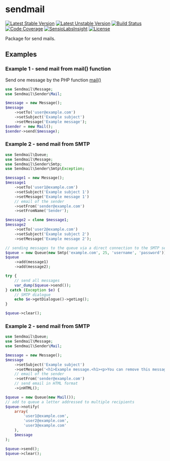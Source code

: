 # sendmail


[![Latest Stable Version](https://poser.pugx.org/gribanov/sendmail/v/stable.png)](https://packagist.org/packages/gribanov/sendmail)
[![Latest Unstable Version](https://poser.pugx.org/gribanov/sendmail/v/unstable.png)](https://packagist.org/packages/gribanov/sendmail)
[![Build Status](https://travis-ci.org/peter-gribanov/sendmail.svg?branch=master)](https://travis-ci.org/peter-gribanov/sendmail)
[![Code Coverage](https://scrutinizer-ci.com/g/peter-gribanov/sendmail/badges/coverage.png?b=master)](https://scrutinizer-ci.com/g/peter-gribanov/sendmail/?branch=master)
[![SensioLabsInsight](https://insight.sensiolabs.com/projects/0393f547-c429-47ef-8255-4607d6e40231/mini.png)](https://insight.sensiolabs.com/projects/0393f547-c429-47ef-8255-4607d6e40231)
[![License](https://poser.pugx.org/gribanov/sendmail/license.png)](https://packagist.org/packages/gribanov/sendmail)

Package for send mails.

## Examples

### Example 1 - send mail from mail() function

Send one message by the PHP function [mail()](http://php.net/manual/en/book.mail.php)

```php
use Sendmail\Message;
use Sendmail\Sender\Mail;

$message = new Message();
$message
	->setTo('user@example.com')
	->setSubject('Example subject')
	->setMessage('Example message');
$sender = new Mail();
$sender->send($message);
```

### Example 2 - send mail from SMTP

```php
use Sendmail\Queue;
use Sendmail\Message;
use Sendmail\Sender\Smtp;
use Sendmail\Sender\Smtp\Exception;

$message1 = new Message();
$message1
	->setTo('user1@example.com')
	->setSubject('Example subject 1')
	->setMessage('Example message 1')
	// email of the sender
	->setFrom('sender@example.com')
	->setFromName('Sender');

$message2 = clone $message1;
$message2
	->setTo('user2@example.com')
	->setSubject('Example subject 2')
	->setMessage('Example message 2');

// sending messages to the queue via a direct connection to the SMTP server
$queue = new Queue(new Smtp('example.com', 25, 'username', 'password'));
$queue
	->add(message1)
	->add(message2);

try {
	// send all messages
	var_dump($queue->send());
} catch (Exception $e) {
	// SMTP dialogue
	echo $e->getDialogue()->getLog();
}

$queue->clear();
```


### Example 2 - send mail from SMTP

```php
use Sendmail\Queue;
use Sendmail\Message;
use Sendmail\Sender\Mail;

$message = new Message();
$message
	->setSubject('Example subject')
	->setMessage('<h1>Example message.<h1><p>You can remove this message.</p>')
	// email of the sender
	->setFrom('sender@example.com')
	// send email in HTML format
	->inHTML();

$queue = new Queue(new Mail());
// add to queue a letter addressed to multiple recipients
$queue->notify(
	array(
		'user1@example.com',
		'user2@example.com',
		'user3@example.com'
	),
	$message
);

$queue->send();
$queue->clear();
```
